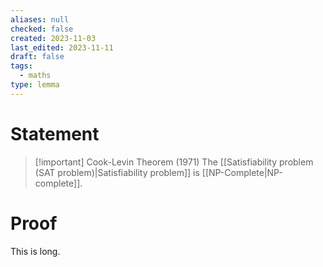 ```yaml
---
aliases: null
checked: false
created: 2023-11-03
last_edited: 2023-11-11
draft: false
tags:
  - maths
type: lemma
---
```

# Statement

> [!important] Cook-Levin Theorem (1971)
> The [[Satisfiability problem (SAT problem)|Satisfiability problem]] is [[NP-Complete|NP-complete]].

# Proof

This is long.
